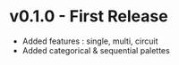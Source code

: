 # v0.1.0 - First Release


- Added features : single, multi, circuit
- Added categorical & sequential palettes

